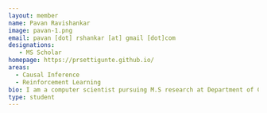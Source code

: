 ```yaml
---
layout: member
name: Pavan Ravishankar
image: pavan-1.png 
email: pavan [dot] rshankar [at] gmail [dot]com
designations: 
   - MS Scholar
homepage: https://prsettigunte.github.io/
areas:
  - Causal Inference
  - Reinforcement Learning
bio: I am a computer scientist pursuing M.S research at Department of Computer Science, IIT Madras, advised by Balaraman Ravindran. Prior to this, I interned at NVIDIA(May 2018-Oct 2018), worked at InMobi(Nov 2016-June 2017), interned at Flipkart(Jan 2016-June 2016) and completed undergraduate studies in Information Systems(2012-2016) at Department of Computer Science and Information Systems from Birla Institute of Technology and Science, Pilani Campus.
type: student
---
```

